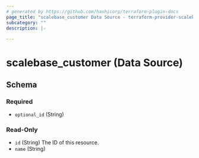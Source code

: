 ```yaml
---
# generated by https://github.com/hashicorp/terraform-plugin-docs
page_title: "scalebase_customer Data Source - terraform-provider-scalebase"
subcategory: ""
description: |-
  
---
```


# scalebase_customer (Data Source)





<!-- schema generated by tfplugindocs -->
## Schema

### Required

- `optional_id` (String)

### Read-Only

- `id` (String) The ID of this resource.
- `name` (String)
